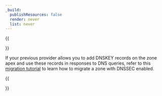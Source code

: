 ```yaml
---
_build:
  publishResources: false
  render: never
  list: never
---
```


{{<Aside type="note">}}

If your previous provider allows you to add DNSKEY records on the zone apex and use these records in responses to DNS queries, refer to this [migration tutorial](/dns/dnssec/dnssec-active-migration/) to learn how to migrate a zone with DNSSEC enabled.

{{</Aside>}}